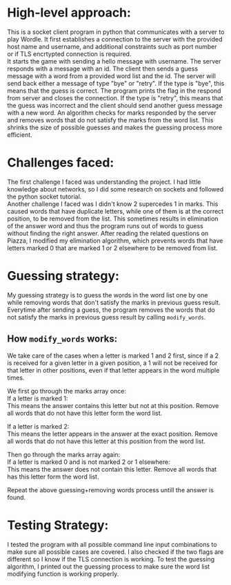 # High-level approach:
This is a socket client program in python that communicates with a server to play Wordle. It first establishes a connection to the server with the provided host name and username, and additional constraints such as port number or if TLS encrtypted connection is required.\
It starts the game with sending a hello message with username. The server responds with a message with an id. The client then sends a guess message with a word from a provided word list and the id. The server will send back either a message of type "bye" or "retry". If the type is "bye", this means that the guess is correct. The program prints the flag in the respond from server and closes the connection. If the type is "retry", this means that the guess was incorrect and the client should send another guess message with a new word. An algorithm checks for marks responded by the server and removes words that do not satisfy the marks from the word list. This shrinks the size of possible guesses and makes the guessing process more efficient.

# Challenges faced:
The first challenge I faced was understanding the project. I had little knowledge about networks, so I did some research on sockets and followed the python socket tutorial.\
Another challenge I faced was I didn't know 2 supercedes 1 in marks. This caused words that have duplicate letters, while one of them is at the correct position, to be removed from the list. This sometimes results in elimination of the answer word and thus the program runs out of words to guess without finding the right answer. After reading the related questions on Piazza, I modified my elimination algorithm, which prevents words that have letters marked 0 that are marked 1 or 2 elsewhere to be removed from list.

# Guessing strategy:
My guessing strategy is to guess the words in the word list one by one while removing words that don't satisfy the marks in previous guess result.
Everytime after sending a guess, the program removes the words that do not satisfy the marks in previous guess result by calling `modify_words`.

## How `modify_words` works:
We take care of the cases when a letter is marked 1 and 2 first, since if a 2 is received for a given letter in a given position, a 1 will not be received for that letter in other positions, even if that letter appears in the word multiple times.

We first go through the marks array once:\
If a letter is marked 1:\
This means the answer contains this letter but not at this position. Remove all words that do not have this letter form the word list.

If a letter is marked 2:\
This means the letter appears in the answer at the exact position. Remove all words that do not have this letter at this position from the word list.

Then go through the marks array again:\
If a letter is marked 0 and is not marked 2 or 1 elsewhere:\
This means the answer does not contain this letter. Remove all words that has this letter form the word list. 

Repeat the above guessing+removing words process untill the answer is found.

# Testing Strategy:
I tested the program with all possible command line input combinations to make sure all possible cases are covered. I also checked if the two flags are different so I know if the TLS connection is working. To test the guessing algorithm, I printed out the guessing process to make sure the word list modifying function is working properly.